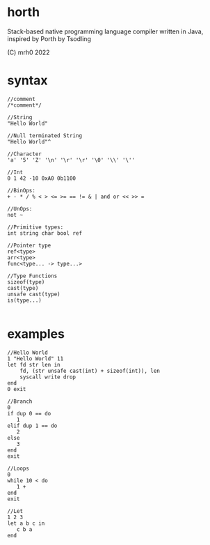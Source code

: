 # horth
 Stack-based native programming language compiler written in Java, inspired by Porth by Tsodling
 
 (C) mrh0 2022

# syntax
```
//comment
/*comment*/
```
```
//String
"Hello World"

//Null terminated String
"Hello World"^

//Character
'a' '5' 'Z' '\n' '\r' '\r' '\0' '\\' '\''

//Int
0 1 42 -10 0xA0 0b1100
```
```
//BinOps:
+ - * / % < > <= >= == != & | and or << >> =

//UnOps:
not ~
```
```
//Primitive types:
int string char bool ref

//Pointer type
ref<type>
arr<type>
func<type... -> type...>

//Type Functions
sizeof(type)
cast(type)
unsafe cast(type)
is(type...)
```
```

```


# examples

```
//Hello World
1 "Hello World" 11
let fd str len in
    fd, (str unsafe cast(int) + sizeof(int)), len
    syscall write drop
end
0 exit
```

```
//Branch
0
if dup 0 == do
   1
elif dup 1 == do
   2
else
   3
end
exit
```

```
//Loops
0
while 10 < do
   1 +
end
exit
```

```
//Let
1 2 3
let a b c in
   c b a
end
```
